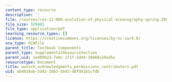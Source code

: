 ```yaml
---
content_type: resource
description: ''
file: /courses/res-12-000-evolution-of-physical-oceanography-spring-2007/ab4819ab5d4226635b43d8fd41b1cfdb_wunsch_acknowledgments_permissions_contributors.pdf
file_size: 329481
file_type: application/pdf
learning_resource_types: []
license: https://creativecommons.org/licenses/by-nc-sa/4.0/
ocw_type: OCWFile
parent_title: Textbook Components
parent_type: SupplementalResourceSection
parent_uid: 1e409023-7e0c-1f1f-5d44-36060a10ad5c
resourcetype: Document
title: wunsch_acknowledgments_permissions_contributors.pdf
uid: ab4819ab-5d42-2663-5b43-d8fd41b1cfdb
---
```

